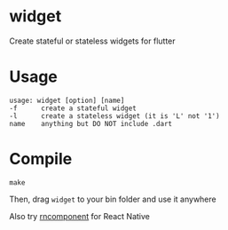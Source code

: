 # widget
Create stateful or stateless widgets for flutter

# Usage
```
usage: widget [option] [name]
-f      create a stateful widget
-l      create a stateless widget (it is 'L' not '1')
name    anything but DO NOT include .dart
```

# Compile
```
make
```
Then, drag `widget` to your bin folder and use it anywhere

Also try [rncomponent](https://github.com/HenryQuan/rncomponent) for React Native